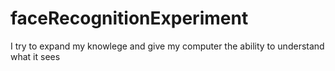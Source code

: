 # faceRecognitionExperiment
I try to expand my knowlege and give my computer the ability to understand what it sees
